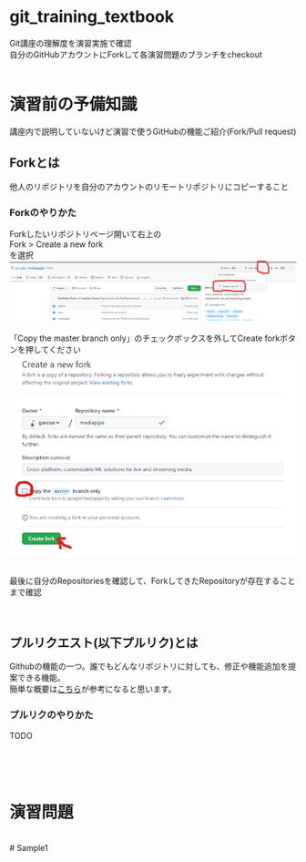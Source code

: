 # git_training_textbook
Git講座の理解度を演習実施で確認<br>
自分のGitHubアカウントにForkして各演習問題のブランチをcheckout
<br><br>
# 演習前の予備知識<br>
講座内で説明していないけど演習で使うGitHubの機能ご紹介(Fork/Pull request)
<br>
## Forkとは
他人のリポジトリを自分のアカウントのリモートリポジトリにコピーすること<br>

### Forkのやりかた
Forkしたいリポジトリページ開いて右上の<br>Fork > Create a new fork<br>を選択
![fork1](img/fork1.png)
<br><br>
「Copy the master branch only」のチェックボックスを外してCreate forkボタンを押してください
![fork1](img/fork2.png)
<br><br>
最後に自分のRepositoriesを確認して、ForkしてきたRepositoryが存在することまで確認
<br><br><br>
## プルリクエスト(以下プルリク)とは
Githubの機能の一つ。誰でもどんなリポジトリに対しても、修正や機能追加を提案できる機能。<br>
簡単な概要は[こちら](https://qiita.com/matsukazu1112/items/1633e7392c827c03d533)が参考になると思います。<br>

### プルリクのやりかた
TODO

<br><br><br>
# 演習問題
<br>
# Sample1
